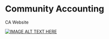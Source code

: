 # Community Accounting
 CA Website

[![IMAGE ALT TEXT HERE](https://img.youtube.com/vi/w0wOJIy1A1Q/1.jpg)](https://www.youtube.com/watch?v=w0wOJIy1A1Q)